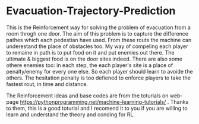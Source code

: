 # Evacuation-Trajectory-Prediction

This is the Reinforcement way for solving the problem of evacuation from a room throgh one door. The aim of this problem is to capture the difference pathes which each pedestian have used. From these routs the machine can underestand the place of obstacles too. My way of compeling each player to remaine in path is to put food on it and put enemies out there. The ultimate & biggest food is on the door sites indeed. There are also some othere enemies too: in each step, the each player's site is a place of penalty/enemy for every one else. So each player should learn to avoide the others. The hesitation penalty is too defiened to enforce players to take the fastest rout, in time and distance. 

The Reinforcement ideas and base codes are from the toturials on web-page https://pythonprogramming.net/machine-learning-tutorials/ .
Thanks to them, this is a good toturial and I recomend it to you if you are willing to learn and understand the theory and conding for RL. 
